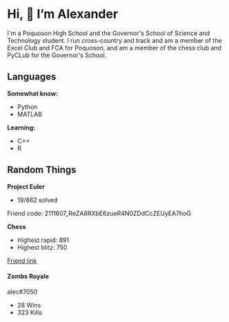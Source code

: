 # Hi, 👋 I’m Alexander

I'm a Poquoson High School and the Governor's School of Science and Technology student. I run cross-country and track and am a member of the Excel Club and FCA for Poquoson, and am a member of the chess club and PyCLub for the Governor's School.

## Languages

**Somewhat know:**
- Python
- MATLAB
  
**Learning:**
- C++
- R

## Random Things

**Project Euler**
- 19/862 solved

Friend code: 2111607_ReZA8RXbE6zueR4N0ZDdCcZEUyEA7hoG

**Chess**
- Highest rapid: 891
- Highest blitz: 750

[Friend link](https://friend.chess.com/VHD4H)

#### Zombs Royale
alec#7050
- 28 Wins
- 323 Kills
